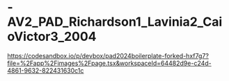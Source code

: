 # -AV2_PAD_Richardson1_Lavinia2_CaioVictor3_2004
https://codesandbox.io/p/devbox/pad2024boilerplate-forked-hxf7g7?file=%2Fapp%2Fimages%2Fpage.tsx&workspaceId=64482d9e-c24d-4861-9632-822431630c1c
